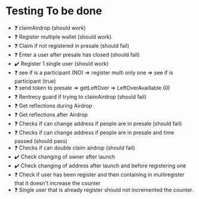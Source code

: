 # Testing To be done

* ❓ claimAirdrop (should work)
* ❓ Register multiple wallet (should work)
* ❓ Claim if not registered in presale (should fail)
* ❓ Enter a user after presale has closed (should fail)
* ✔️ Register 1 single user (should work)
* ❓ see if is a participant (NO) => register multi only one => see if is participant (true)
* ❓ send token to presale => getLeftOver =>  LeftOverAvaillable (0)
* ❓ Rentrecy guard if trying to claimAirdrop (should fail)
* ❓ Get reflections during Airdrop
* ❓ Get reflections after Airdrop
* ❓ Checks if can change address if people are in presale (should fail)
* ❓ Checks if can change address if people are in presale and time passed (should pass)
* ❓ Checks if can double claim airdrop (should fail)
* ✔️ Check changing of owner after launch
* ✔️ Check changing of address after launch and before  registering one
* ❓ Check if user has been register and then containing in multiregister that it doesn't increase the counter
* ❓ Single user that is already register should not incremented the counter.
